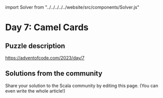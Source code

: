 import Solver from "../../../../../website/src/components/Solver.js"

# Day 7: Camel Cards

## Puzzle description

https://adventofcode.com/2023/day/7

## Solutions from the community

Share your solution to the Scala community by editing this page. (You can even write the whole article!)